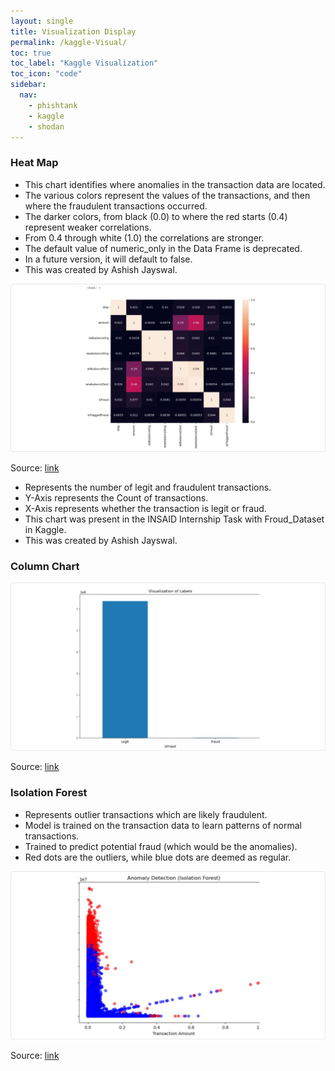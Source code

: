 ```yaml
---
layout: single
title: Visualization Display
permalink: /kaggle-Visual/
toc: true
toc_label: "Kaggle Visualization"
toc_icon: "code"
sidebar:
  nav:
    - phishtank
    - kaggle
    - shodan
---
```


### Heat Map

* This chart identifies where anomalies in the transaction data are located.
* The various colors represent the values of the transactions, and then where the fraudulent transactions occurred.
* The darker colors, from black (0.0) to where the red starts (0.4) represent weaker correlations.
* From 0.4 through white (1.0) the correlations are stronger.
* The default value of numeric_only in the Data Frame is deprecated.
* In a future version, it will default to false.
* This was created by Ashish Jayswal.

![heat-map](/assets/kaggle-heat-map.png)

Source: [link](https://www.kaggle.com/code/ashishkumarjayswal/insaid-internship-task-with-froud-dataset)

* Represents the number of legit and fraudulent transactions.
* Y-Axis represents the Count of transactions.
* X-Axis represents whether the transaction is legit or fraud.
* This chart was present in the INSAID Internship Task with Froud_Dataset in Kaggle.
* This was created by Ashish Jayswal.

### Column Chart

![column-chart](/assets/kaggle-column-chart.png)

Source: [link](https://www.kaggle.com/code/ashishkumarjayswal/insaid-internship-task-with-froud-dataset)

### Isolation Forest

* Represents outlier transactions which are likely fraudulent.
* Model is trained on the transaction data to learn patterns of normal transactions.
* Trained to predict potential fraud (which would be the anomalies).
* Red dots are the outliers, while blue dots are deemed as regular.

![isolation-forest](/assets/kaggle-isolation-forest.png)

Source: [link](https://www.kaggle.com/code/ashishkumarjayswal/insaid-internship-task-with-froud-dataset)